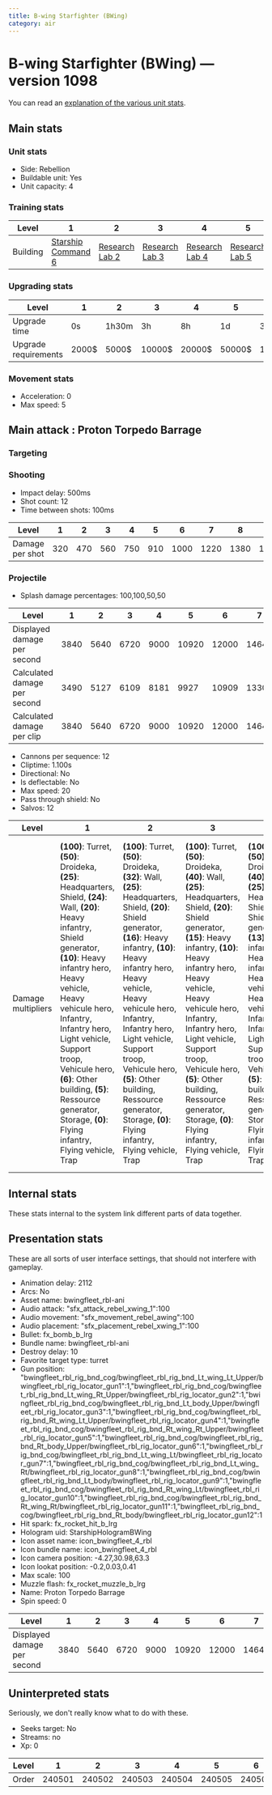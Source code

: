 ```yaml
---
title: B-wing Starfighter (BWing)
category: air
---
```


# B-wing Starfighter (BWing) — version 1098

You can read an [explanation  of the various unit stats](unitexplained.md).

## Main stats

### Unit stats

  * Side: Rebellion
  * Buildable unit: Yes
  * Unit capacity: 4

### Training stats

|Level   |1                                           |2                                     |3                                     |4                                     |5                                     |6                                     |7                                     |8                                     |9                                     |10                                     |
|--------|--------------------------------------------|--------------------------------------|--------------------------------------|--------------------------------------|--------------------------------------|--------------------------------------|--------------------------------------|--------------------------------------|--------------------------------------|---------------------------------------|
|Building|[Starship Command 6](rebelFleetCommand.html)|[Research Lab 2](rebelOffenseLab.html)|[Research Lab 3](rebelOffenseLab.html)|[Research Lab 4](rebelOffenseLab.html)|[Research Lab 5](rebelOffenseLab.html)|[Research Lab 6](rebelOffenseLab.html)|[Research Lab 7](rebelOffenseLab.html)|[Research Lab 8](rebelOffenseLab.html)|[Research Lab 9](rebelOffenseLab.html)|[Research Lab 10](rebelOffenseLab.html)|


### Upgrading stats

|Level               |1    |2    |3     |4     |5     |6      |7      |8      |9       |10      |
|--------------------|-----|-----|------|------|------|-------|-------|-------|--------|--------|
|Upgrade time        |0s   |1h30m|3h    |8h    |1d    |3d     |5d     |1w     |1w3d    |2w      |
|Upgrade requirements|2000$|5000$|10000$|20000$|50000$|135000$|225000$|450000$|1500000$|2500000$|


### Movement stats

  * Acceleration: 0
  * Max speed: 5

## Main attack : Proton Torpedo Barrage

### Targeting


### Shooting

  * Impact delay: 500ms
  * Shot count: 12
  * Time between shots: 100ms

|Level          |1  |2  |3  |4  |5  |6   |7   |8   |9   |10  |
|---------------|---|---|---|---|---|----|----|----|----|----|
|Damage per shot|320|470|560|750|910|1000|1220|1380|1530|1690|


### Projectile

  * Splash damage percentages: 100,100,50,50

|Level                       |1   |2   |3   |4   |5    |6    |7    |8    |9    |10   |
|----------------------------|----|----|----|----|-----|-----|-----|-----|-----|-----|
|Displayed damage per second |3840|5640|6720|9000|10920|12000|14640|16560|18360|20280|
|Calculated damage per second|3490|5127|6109|8181|9927 |10909|13309|15054|16690|18436|
|Calculated damage per clip  |3840|5640|6720|9000|10920|12000|14640|16560|18360|20280|


  * Cannons per sequence: 12
  * Cliptime: 1.100s
  * Directional: No
  * Is deflectable: No
  * Max speed: 20
  * Pass through shield: No
  * Salvos: 12

|Level             |1                                                                                                                                                                                                                                                                                                                                                                                         |2                                                                                                                                                                                                                                                                                                                                                                                          |3                                                                                                                                                                                                                                                                                                                                                                                          |4                                                                                                                                                                                                                                                                                                                                                                                          |5                                                                                                                                                                                                                                                                                                                                                                                          |6                                                                                                                                                                                                                                                                                                                                                                                          |7                                                                                                                                                                                                                                                                                                                                                                                          |8                                                                                                                                                                                                                                                                                                                                                                                         |9                                                                                                                                                                                                                                                                                                                                                                                         |10                                                                                                                                                                                                                                                                                                                                                                                                  |
|------------------|------------------------------------------------------------------------------------------------------------------------------------------------------------------------------------------------------------------------------------------------------------------------------------------------------------------------------------------------------------------------------------------|-------------------------------------------------------------------------------------------------------------------------------------------------------------------------------------------------------------------------------------------------------------------------------------------------------------------------------------------------------------------------------------------|-------------------------------------------------------------------------------------------------------------------------------------------------------------------------------------------------------------------------------------------------------------------------------------------------------------------------------------------------------------------------------------------|-------------------------------------------------------------------------------------------------------------------------------------------------------------------------------------------------------------------------------------------------------------------------------------------------------------------------------------------------------------------------------------------|-------------------------------------------------------------------------------------------------------------------------------------------------------------------------------------------------------------------------------------------------------------------------------------------------------------------------------------------------------------------------------------------|-------------------------------------------------------------------------------------------------------------------------------------------------------------------------------------------------------------------------------------------------------------------------------------------------------------------------------------------------------------------------------------------|-------------------------------------------------------------------------------------------------------------------------------------------------------------------------------------------------------------------------------------------------------------------------------------------------------------------------------------------------------------------------------------------|------------------------------------------------------------------------------------------------------------------------------------------------------------------------------------------------------------------------------------------------------------------------------------------------------------------------------------------------------------------------------------------|------------------------------------------------------------------------------------------------------------------------------------------------------------------------------------------------------------------------------------------------------------------------------------------------------------------------------------------------------------------------------------------|----------------------------------------------------------------------------------------------------------------------------------------------------------------------------------------------------------------------------------------------------------------------------------------------------------------------------------------------------------------------------------------------------|
|Damage multipliers|**(100)**: Turret, **(50)**: Droideka, **(25)**: Headquarters, Shield, **(24)**: Wall, **(20)**: Heavy infantry, Shield generator, **(10)**: Heavy infantry hero, Heavy vehicle, Heavy vehicule hero, Infantry, Infantry hero, Light vehicle, Support troop, Vehicule hero, **(6)**: Other building, **(5)**: Ressource generator, Storage, **(0)**: Flying infantry, Flying vehicle, Trap|**(100)**: Turret, **(50)**: Droideka, **(32)**: Wall, **(25)**: Headquarters, Shield, **(20)**: Shield generator, **(16)**: Heavy infantry, **(10)**: Heavy infantry hero, Heavy vehicle, Heavy vehicule hero, Infantry, Infantry hero, Light vehicle, Support troop, Vehicule hero, **(5)**: Other building, Ressource generator, Storage, **(0)**: Flying infantry, Flying vehicle, Trap|**(100)**: Turret, **(50)**: Droideka, **(40)**: Wall, **(25)**: Headquarters, Shield, **(20)**: Shield generator, **(15)**: Heavy infantry, **(10)**: Heavy infantry hero, Heavy vehicle, Heavy vehicule hero, Infantry, Infantry hero, Light vehicle, Support troop, Vehicule hero, **(5)**: Other building, Ressource generator, Storage, **(0)**: Flying infantry, Flying vehicle, Trap|**(100)**: Turret, **(50)**: Droideka, **(40)**: Wall, **(25)**: Headquarters, Shield, **(20)**: Shield generator, **(13)**: Heavy infantry, **(10)**: Heavy infantry hero, Heavy vehicle, Heavy vehicule hero, Infantry, Infantry hero, Light vehicle, Support troop, Vehicule hero, **(5)**: Other building, Ressource generator, Storage, **(0)**: Flying infantry, Flying vehicle, Trap|**(100)**: Turret, **(50)**: Droideka, **(42)**: Wall, **(25)**: Headquarters, Shield, **(20)**: Shield generator, **(12)**: Heavy infantry, **(10)**: Heavy infantry hero, Heavy vehicle, Heavy vehicule hero, Infantry, Infantry hero, Light vehicle, Support troop, Vehicule hero, **(5)**: Other building, Ressource generator, Storage, **(0)**: Flying infantry, Flying vehicle, Trap|**(100)**: Turret, **(50)**: Droideka, **(45)**: Wall, **(25)**: Headquarters, Shield, **(20)**: Shield generator, **(12)**: Heavy infantry, **(10)**: Heavy infantry hero, Heavy vehicle, Heavy vehicule hero, Infantry, Infantry hero, Light vehicle, Support troop, Vehicule hero, **(5)**: Other building, Ressource generator, Storage, **(0)**: Flying infantry, Flying vehicle, Trap|**(100)**: Turret, **(50)**: Droideka, **(43)**: Wall, **(25)**: Headquarters, Shield, **(20)**: Shield generator, **(11)**: Heavy infantry, **(10)**: Heavy infantry hero, Heavy vehicle, Heavy vehicule hero, Infantry, Infantry hero, Light vehicle, Support troop, Vehicule hero, **(5)**: Other building, Ressource generator, Storage, **(0)**: Flying infantry, Flying vehicle, Trap|**(100)**: Turret, **(50)**: Droideka, **(44)**: Wall, **(25)**: Headquarters, Shield, **(20)**: Shield generator, **(10)**: Heavy infantry, Heavy infantry hero, Heavy vehicle, Heavy vehicule hero, Infantry, Infantry hero, Light vehicle, Support troop, Vehicule hero, **(5)**: Ressource generator, Storage, **(4)**: Other building, **(0)**: Flying infantry, Flying vehicle, Trap|**(100)**: Turret, **(50)**: Droideka, **(44)**: Wall, **(25)**: Headquarters, Shield, **(20)**: Shield generator, **(10)**: Heavy infantry, Heavy infantry hero, Heavy vehicle, Heavy vehicule hero, Infantry, Infantry hero, Light vehicle, Support troop, Vehicule hero, **(5)**: Ressource generator, Storage, **(3)**: Other building, **(0)**: Flying infantry, Flying vehicle, Trap|**(100)**: Turret, **(50)**: Droideka, **(45)**: Wall, **(25)**: Headquarters, Shield, **(20)**: Shield generator, **(11)**: Heavy infantry, **(10)**: Heavy infantry hero, Heavy vehicle, Heavy vehicule hero, Infantry, Infantry hero, Light vehicle, Support troop, Vehicule hero, **(5)**: Ressource generator, Storage, **(3)**: Other building, **(0)**: Flying infantry, Flying vehicle, Trap|


## Internal stats

These stats internal to the system link different parts of data together.


## Presentation stats

These are all sorts of user interface settings, that should not interfere with gameplay.

  * Animation delay: 2112
  * Arcs: No
  * Asset name: bwingfleet_rbl-ani
  * Audio attack: "sfx_attack_rebel_xwing_1":100
  * Audio movement: "sfx_movement_rebel_awing":100
  * Audio placement: "sfx_placement_rebel_xwing_1":100
  * Bullet: fx_bomb_b_lrg
  * Bundle name: bwingfleet_rbl-ani
  * Destroy delay: 10
  * Favorite target type: turret
  * Gun position: "bwingfleet_rbl_rig_bnd_cog/bwingfleet_rbl_rig_bnd_Lt_wing_Lt_Upper/bwingfleet_rbl_rig_locator_gun1":1,"bwingfleet_rbl_rig_bnd_cog/bwingfleet_rbl_rig_bnd_Lt_wing_Rt_Upper/bwingfleet_rbl_rig_locator_gun2":1,"bwingfleet_rbl_rig_bnd_cog/bwingfleet_rbl_rig_bnd_Lt_body_Upper/bwingfleet_rbl_rig_locator_gun3":1,"bwingfleet_rbl_rig_bnd_cog/bwingfleet_rbl_rig_bnd_Rt_wing_Lt_Upper/bwingfleet_rbl_rig_locator_gun4":1,"bwingfleet_rbl_rig_bnd_cog/bwingfleet_rbl_rig_bnd_Rt_wing_Rt_Upper/bwingfleet_rbl_rig_locator_gun5":1,"bwingfleet_rbl_rig_bnd_cog/bwingfleet_rbl_rig_bnd_Rt_body_Upper/bwingfleet_rbl_rig_locator_gun6":1,"bwingfleet_rbl_rig_bnd_cog/bwingfleet_rbl_rig_bnd_Lt_wing_Lt/bwingfleet_rbl_rig_locator_gun7":1,"bwingfleet_rbl_rig_bnd_cog/bwingfleet_rbl_rig_bnd_Lt_wing_Rt/bwingfleet_rbl_rig_locator_gun8":1,"bwingfleet_rbl_rig_bnd_cog/bwingfleet_rbl_rig_bnd_Lt_body/bwingfleet_rbl_rig_locator_gun9":1,"bwingfleet_rbl_rig_bnd_cog/bwingfleet_rbl_rig_bnd_Rt_wing_Lt/bwingfleet_rbl_rig_locator_gun10":1,"bwingfleet_rbl_rig_bnd_cog/bwingfleet_rbl_rig_bnd_Rt_wing_Rt/bwingfleet_rbl_rig_locator_gun11":1,"bwingfleet_rbl_rig_bnd_cog/bwingfleet_rbl_rig_bnd_Rt_body/bwingfleet_rbl_rig_locator_gun12":1
  * Hit spark: fx_rocket_hit_b_lrg
  * Hologram uid: StarshipHologramBWing
  * Icon asset name: icon_bwingfleet_4_rbl
  * Icon bundle name: icon_bwingfleet_4_rbl
  * Icon camera position: -4.27,30.98,63.3
  * Icon lookat position: -0.2,0.03,0.41
  * Max scale: 100
  * Muzzle flash: fx_rocket_muzzle_b_lrg
  * Name: Proton Torpedo Barrage
  * Spin speed: 0

|Level                      |1   |2   |3   |4   |5    |6    |7    |8    |9    |10   |
|---------------------------|----|----|----|----|-----|-----|-----|-----|-----|-----|
|Displayed damage per second|3840|5640|6720|9000|10920|12000|14640|16560|18360|20280|


## Uninterpreted stats

Seriously, we don't really know what to do with these.

  * Seeks target: No
  * Streams: no
  * Xp: 0

|Level|1     |2     |3     |4     |5     |6     |7     |8     |9     |10    |
|-----|------|------|------|------|------|------|------|------|------|------|
|Order|240501|240502|240503|240504|240505|240506|240507|240508|240509|240510|


